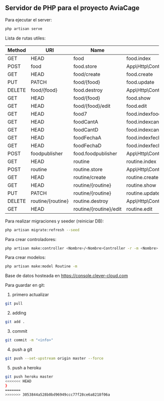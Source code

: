 ## Servidor de PHP para el proyecto AviaCage

Para ejecutar el server:

```bash
php artisan serve
```

Lista de rutas utiles:


| Method    |          URI           |        Name         | Action                                                  | Middleware |
|-----------|------------------------|---------------------|---------------------------------------------------------|------------|
| GET|HEAD  | food                   | food.index          | App\Http\Controllers\Food\FoodController@index          | api        |
| POST      | food                   | food.store          | App\Http\Controllers\Food\FoodController@store          | api        |
| GET|HEAD  | food/create            | food.create         | App\Http\Controllers\Food\FoodController@create         | api        |
| PUT|PATCH | food/{food}            | food.update         | App\Http\Controllers\Food\FoodController@update         | api        |
| DELETE    | food/{food}            | food.destroy        | App\Http\Controllers\Food\FoodController@destroy        | api        |
| GET|HEAD  | food/{food}            | food.show           | App\Http\Controllers\Food\FoodController@show           | api        |
| GET|HEAD  | food/{food}/edit       | food.edit           | App\Http\Controllers\Food\FoodController@edit           | api        |
| GET|HEAD  | food7                  | food.indexfood7     | App\Http\Controllers\Food\FoodController@indexfood7     | api        |
| GET|HEAD  | foodCantA              | food.indexcantidadA | App\Http\Controllers\Food\FoodController@indexcantidadA | api        |
| GET|HEAD  | foodCantD              | food.indexcantidadD | App\Http\Controllers\Food\FoodController@indexcantidadD | api        |
| GET|HEAD  | foodFechaA             | food.indexfechaA    | App\Http\Controllers\Food\FoodController@indexfechaA    | api        |
| GET|HEAD  | foodFechaD             | food.indexfechaD    | App\Http\Controllers\Food\FoodController@indexfechaD    | api        |
| POST      | foodpublisher          | food.foodpublisher  | App\Http\Controllers\Food\FoodController@foodpublisher  | api        |
| GET|HEAD  | routine                | routine.index       | App\Http\Controllers\Routine\RoutineController@index    | api        |
| POST      | routine                | routine.store       | App\Http\Controllers\Routine\RoutineController@store    | api        |
| GET|HEAD  | routine/create         | routine.create      | App\Http\Controllers\Routine\RoutineController@create   | api        |
| GET|HEAD  | routine/{routine}      | routine.show        | App\Http\Controllers\Routine\RoutineController@show     | api        |
| PUT|PATCH | routine/{routine}      | routine.update      | App\Http\Controllers\Routine\RoutineController@update   | api        |
| DELETE    | routine/{routine}      | routine.destroy     | App\Http\Controllers\Routine\RoutineController@destroy  | api        |
| GET|HEAD  | routine/{routine}/edit | routine.edit        | App\Http\Controllers\Routine\RoutineController@edit     | api        |



Para realizar migraciones y seeder (reiniciar DB):

```bash
php artisan migrate:refresh --seed
```

Para crear controladores:
```bash
php artisan make:controller <Nombre>/<Nombre>Controller -r -m <Nombre>
```

Para crear modelos:
```bash
php artisan make:model Routine -m
```


Base de datos hosteada en https://console.clever-cloud.com



Para guardar en git:
1) primero actualizar
```bash
git pull
```
2) adding
```bash
git add .
```
3) commit
```bash
git commit -m "<info>"
```


4) push a git
```bash
git push --set-upstream origin master --force
```

5) push a heroku
```bash
git push heroku master
<<<<<<< HEAD
}
=======
>>>>>>> 3053844a528b0bd96949ccc77f28ce6a8218f06a
```